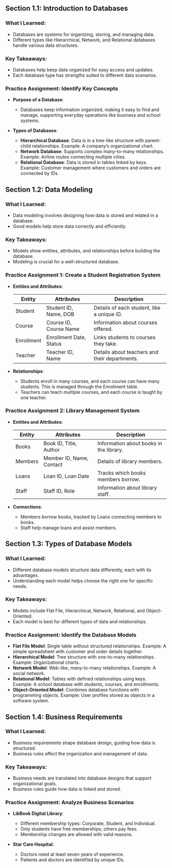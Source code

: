 ## Section 1.1: Introduction to Databases

### What I Learned:
- Databases are systems for organizing, storing, and managing data.
- Different types like Hierarchical, Network, and Relational databases handle various data structures.

### Key Takeaways:
- Databases help keep data organized for easy access and updates.
- Each database type has strengths suited to different data scenarios.

### Practice Assignment: Identify Key Concepts

- **Purpose of a Database**:
  - Databases keep information organized, making it easy to find and manage, supporting everyday operations like business and school systems.

- **Types of Databases**:
  - **Hierarchical Database**: Data is in a tree-like structure with parent-child relationships. Example: A company’s organizational chart.
  - **Network Database**: Supports complex many-to-many relationships. Example: Airline routes connecting multiple cities.
  - **Relational Database**: Data is stored in tables linked by keys. Example: Customer management where customers and orders are connected by IDs.

## Section 1.2: Data Modeling

### What I Learned:
- Data modeling involves designing how data is stored and related in a database.
- Good models help store data correctly and efficiently.

### Key Takeaways:
- Models show entities, attributes, and relationships before building the database.
- Modeling is crucial for a well-structured database.

### Practice Assignment 1: Create a Student Registration System

- **Entities and Attributes**:

  | Entity     | Attributes              | Description                                  |
  |------------|-------------------------|----------------------------------------------|
  | Student    | Student ID, Name, DOB   | Details of each student, like a unique ID.   |
  | Course     | Course ID, Course Name  | Information about courses offered.           |
  | Enrollment | Enrollment Date, Status | Links students to courses they take.         |
  | Teacher    | Teacher ID, Name        | Details about teachers and their departments.|

- **Relationships**:
  - Students enroll in many courses, and each course can have many students. This is managed through the Enrollment table.
  - Teachers can teach multiple courses, and each course is taught by one teacher.

### Practice Assignment 2: Library Management System

- **Entities and Attributes**:

  | Entity  | Attributes               | Description                                |
  |---------|--------------------------|--------------------------------------------|
  | Books   | Book ID, Title, Author   | Information about books in the library.    |
  | Members | Member ID, Name, Contact | Details of library members.                |
  | Loans   | Loan ID, Loan Date       | Tracks which books members borrow.         |
  | Staff   | Staff ID, Role           | Information about library staff.           |

- **Connections**:
  - Members borrow books, tracked by Loans connecting members to books.
  - Staff help manage loans and assist members.

## Section 1.3: Types of Database Models

### What I Learned:
- Different database models structure data differently, each with its advantages.
- Understanding each model helps choose the right one for specific needs.

### Key Takeaways:
- Models include Flat File, Hierarchical, Network, Relational, and Object-Oriented.
- Each model is best for different types of data and relationships.

### Practice Assignment: Identify the Database Models

- **Flat File Model**: Single table without structured relationships. Example: A simple spreadsheet with customer and order details together.
- **Hierarchical Model**: Tree structure with one-to-many relationships. Example: Organizational charts.
- **Network Model**: Web-like, many-to-many relationships. Example: A social network.
- **Relational Model**: Tables with defined relationships using keys. Example: A school database with students, courses, and enrollments.
- **Object-Oriented Model**: Combines database functions with programming objects. Example: User profiles stored as objects in a software system.

## Section 1.4: Business Requirements

### What I Learned:
- Business requirements shape database design, guiding how data is structured.
- Business rules affect the organization and management of data.

### Key Takeaways:
- Business needs are translated into database designs that support organizational goals.
- Business rules guide how data is linked and stored.

### Practice Assignment: Analyze Business Scenarios

- **LibBook Digital Library**:
  - Different membership types: Corporate, Student, and Individual.
  - Only students have free memberships; others pay fees.
  - Membership changes are allowed with valid reasons.

- **Star Care Hospital**:
  - Doctors need at least seven years of experience.
  - Patients and doctors are identified by unique IDs.
